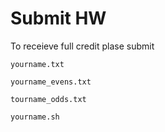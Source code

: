 # Submit HW

To receieve full credit plase submit 

`yourname.txt`

`yourname_evens.txt`

`tourname_odds.txt`

`yourname.sh`
